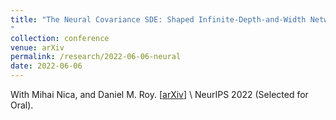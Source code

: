 ```yaml
---
title: "The Neural Covariance SDE: Shaped Infinite-Depth-and-Width Networks at Initialization
"
collection: conference
venue: arXiv 
permalink: /research/2022-06-06-neural
date: 2022-06-06
---
```


With Mihai Nica, and Daniel M. Roy. 
\[[arXiv](https://arxiv.org/abs/2206.02768)\] \\
NeurIPS 2022 (Selected for Oral).

